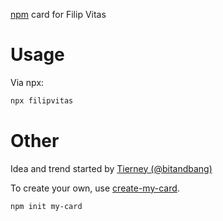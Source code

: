 [npm] card for Filip Vitas

# Usage

Via npx:

```bash
npx filipvitas
```

# Other

Idea and trend started by [Tierney (@bitandbang)]

To create your own, use [create-my-card].

`npm init my-card`

[npm]: https://www.npmjs.com/
[tierney (@bitandbang)]: https://www.npmjs.com/package/bitandbang
[create-my-card]: https://www.npmjs.com/package/create-my-card


